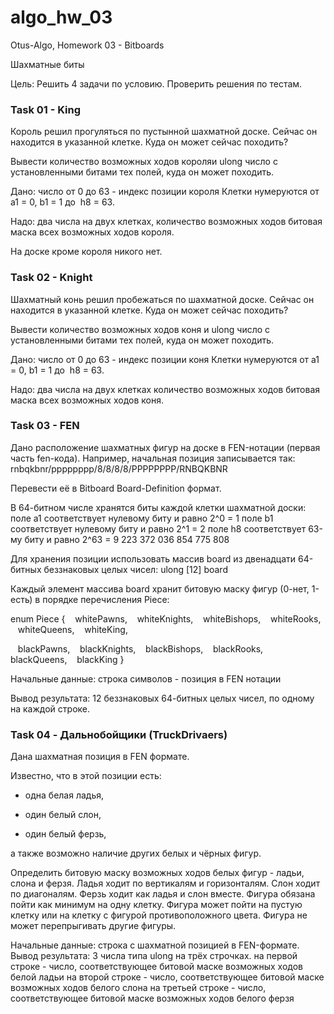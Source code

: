 # algo_hw_03
Otus-Algo, Homework 03 - Bitboards

Шахматные биты

Цель: Решить 4 задачи по условию. Проверить решения по тестам.

### Task 01 - King
Король решил прогуляться по пустынной шахматной доске.
Сейчас он находится в указанной клетке.
Куда он может сейчас походить?

Вывести количество возможных ходов короляи ulong число с установленными битами тех полей, куда он может походить.

Дано: число от 0 до 63 - индекс позиции короля
Клетки нумеруются от а1 = 0, b1 = 1  до  h8 = 63.

Надо: два числа на двух клетках,
количество возможных ходов
битовая маска всех возможных ходов короля.

На доске кроме короля никого нет.

### Task 02 - Knight
Шахматный конь решил пробежаться по шахматной доске.
Сейчас он находится в указанной клетке.
Куда он может сейчас походить?

Вывести количество возможных ходов коня и ulong число с установленными битами тех полей, куда он может походить.


Дано: число от 0 до 63 - индекс позиции коня
Клетки нумеруются от а1 = 0, b1 = 1  до  h8 = 63.

Надо: два числа на двух клетках
количество возможных ходов
битовая маска всех возможных ходов коня.

### Task 03 - FEN

Дано расположение шахматных фигур на доске в FEN-нотации (первая часть fen-кода).
Например, начальная позиция записывается так: 
rnbqkbnr/pppppppp/8/8/8/8/PPPPPPPP/RNBQKBNR

Перевести её в Bitboard Board-Definition формат.

В 64-битном числе хранятся биты каждой клетки шахматной доски:
поле a1 соответствует нулевому биту и равно 2^0 = 1
поле b1 соответствует нулевому биту и равно 2^1 = 2
поле h8 соответствует 63-му биту и равно 2^63 = 9 223 372 036 854 775 808

Для хранения позиции использовать массив board 
из двенадцати 64-битных беззнаковых целых чисел:
	ulong [12] board

Каждый элемент массива board хранит битовую маску фигур 
(0-нет, 1-есть) в порядке перечисления Piece:

enum Piece
{
   whitePawns,
   whiteKnights,
   whiteBishops,
   whiteRooks,
   whiteQueens,
   whiteKing,
 
   blackPawns,
   blackKnights,
   blackBishops,
   blackRooks,
   blackQueens,
   blackKing
}

Начальные данные: строка символов - позиция в FEN нотации

Вывод результата: 12 беззнаковых 64-битных целых чисел, по одному на каждой строке.

### Task 04 - Дальнобойщики (TruckDrivaers)
Дана шахматная позиция в FEN формате.

Известно, что в этой позиции есть:
+ одна белая ладья,

+ один белый слон,

+ один белый ферзь,

а также возможно наличие других белых и чёрных фигур.

Определить битовую маску возможных ходов белых фигур - ладьи, слона и ферзя.
Ладья ходит по вертикалям и горизонталям.
Слон ходит по диагоналям.
Ферзь ходит как ладья и слон вместе.
Фигура обязана пойти как минимум на одну клетку.
Фигура может пойти на пустую клетку или 
на клетку с фигурой противоположного цвета.
Фигура не может перепрыгивать другие фигуры.

Начальные данные: строка с шахматной позицией в FEN-формате.
Вывод результата: 3 числа типа ulong на трёх строчках.
на первой строке - число, соответствующее битовой маске возможных ходов белой ладьи
на второй строке - число, соответствующее битовой маске возможных ходов белого слона
на третьей строке - число, соответствующее битовой маске возможных ходов белого ферзя

